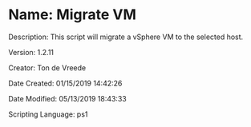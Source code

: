 ﻿# Name: Migrate VM

Description: This script will migrate a vSphere VM to the selected host.

Version: 1.2.11

Creator: Ton de Vreede

Date Created: 01/15/2019 14:42:26

Date Modified: 05/13/2019 18:43:33

Scripting Language: ps1

